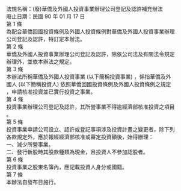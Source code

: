 法規名稱：(廢)華僑及外國人投資事業辦理公司登記及認許補充辦法  
廢止日期：民國 90 年 01 月 17 日  
第 1 條  
為配合華僑回國投資條例及外國人投資條例對華僑及外國人投資事業辦理  
公司登記及認許，特訂定本辦法。  
第 2 條  
華僑及外國人投資事業辦理公司登記及認許，除依公司法及有關法令規定  
辦理外，並依本辦法之規定。  
第 3 條  
本辦法所稱華僑及外國人投資事業 (以下簡稱投資事業) ，係指華僑及外  
國人 (以下簡稱投資人) 依照華僑回國投資條例及外國人投資條例之規定  
，申請核准投資並已實行投資之事業。  
第 4 條  
投資事業辦理公司登記及認許，其所營事業不得逾經濟部核准投資之項目  
。  
第 5 條  
投資事業申請公司設立、認許或登記事項涉及投資計畫之變更者，除下列  
各款規定外，應於報經經濟部核准或審定投資額後，始得辦理：  
一、減少所營事業。  
二、發行新股時其股款種類為現金，且投資人不參加認股者。  
第 6 條  
投資事業之股東名簿內，應記載投資人身分或國籍。  
第 7 條  
本辦法自發布日施行。  


